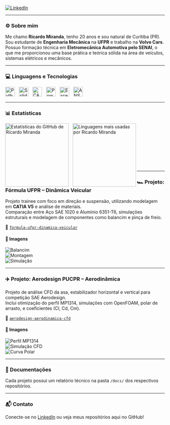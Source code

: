 <!-- Link para Devicon (Python) -->
<link rel="stylesheet" type='text/css' href="https://cdn.jsdelivr.net/gh/devicons/devicon@latest/devicon.min.css" />

<!-- Redes sociais -->
<p align="left">
    <a href="https://www.linkedin.com/in/ricardomiranda29" target="_blank">
        <img 
            alt="LinkedIn" 
            title="Conecte-se comigo no LinkedIn" 
            src="https://img.shields.io/badge/LinkedIn-Conecte--se-blue?style=for-the-badge&logo=linkedin&logoColor=white" 
        />
    </a>
</p>

---

### ⚙️ Sobre mim

Me chamo **Ricardo Miranda**, tenho 20 anos e sou natural de Curitiba (PR).  
Sou estudante de **Engenharia Mecânica** na **UFPR** e trabalho na **Volvo Cars**.  
Possuo formação técnica em **Eletromecânica Automotiva pelo SENAI**, o que me proporcionou uma base prática e teórica sólida na área de veículos, sistemas elétricos e mecânicos.

---

### 💻 Linguagens e Tecnologias

<img align="left" alt="Python" title="Python" width="30px" style="padding-right: 10px;" src="https://cdn.jsdelivr.net/gh/devicons/devicon@latest/icons/python/python-original.svg" />
<img align="left" alt="SolidWorks" title="SolidWorks" width="30px" style="padding-right: 10px;" src="https://cdn.worldvectorlogo.com/logos/solidworks.svg" />
<img align="left" alt="CATIA V5" title="CATIA V5" width="30px" style="padding-right: 10px;" src="https://www.3ds.com/fileadmin/PRODUCTS/CATIA/logo/catia-v5-logo.png" />
<img align="left" alt="Power BI" title="Power BI" width="30px" style="padding-right: 10px;" src="https://upload.wikimedia.org/wikipedia/commons/thumb/c/cf/New_Power_BI_Logo.svg/512px-New_Power_BI_Logo.svg.png" />
<img align="left" alt="Excel" title="Excel" width="30px" style="padding-right: 10px;" src="https://upload.wikimedia.org/wikipedia/commons/thumb/7/73/Microsoft_Excel_2013-2019_logo.svg/512px-Microsoft_Excel_2013-2019_logo.svg.png" />
<img align="left" alt="ANSYS" title="ANSYS" width="30px" style="padding-right: 10px;" src="https://upload.wikimedia.org/wikipedia/commons/thumb/e/e4/ANSYS_logo.svg/320px-ANSYS_logo.svg.png" />

<br/><br/>

---

### 📊 Estatísticas

<p>
  <img 
    align="left" 
    alt="Estatísticas do GitHub de Ricardo Miranda" 
    height="200" 
    style="padding-right: 10px;" 
    src="https://github-readme-stats.vercel.app/api?username=RicardoMiranda2909&show_icons=true&theme=tokyonight&include_all_commits=true&locale=pt-br" 
  />

  <img 
    align="left" 
    alt="Linguagens mais usadas por Ricardo Miranda" 
    height="200" 
    src="https://github-readme-stats.vercel.app/api/top-langs/?username=RicardoMiranda2909&theme=tokyonight&layout=compact&custom_title=Ferramentas%20e%20Scripts&langs_count=6" 
  />
</p>

<br/><br/><br/><br/><br/><br/><br/><br/>

---

### 🏎️ Projeto: Fórmula UFPR – Dinâmica Veicular

Projeto trainee com foco em direção e suspensão, utilizando modelagem em **CATIA V5** e análise de materiais.  
Comparação entre Aço SAE 1020 e Alumínio 6351-T6, simulações estruturais e modelagem de componentes como balancim e pinça de freio.

📁 [`formula-ufpr-dinamica-veicular`](https://github.com/RicardoMiranda2909/formula-ufpr-dinamica-veicular)

#### 📸 Imagens
![Balancim](formula-ufpr-dinamica-veicular/images/formula_ufpr_page1_img1.png)  
![Montagem](formula-ufpr-dinamica-veicular/images/formula_ufpr_page3_img1.jpeg)  
![Simulação](formula-ufpr-dinamica-veicular/images/formula_ufpr_page3_img2.png)

---

### ✈️ Projeto: Aerodesign PUCPR – Aerodinâmica

Projeto de análise CFD da asa, estabilizador horizontal e vertical para competição SAE Aerodesign.  
Inclui otimização do perfil MP1314, simulações com OpenFOAM, polar de arrasto, e coeficientes (Cl, Cd, Cm).

📁 [`aerodesign-aerodinamica-cfd`](https://github.com/RicardoMiranda2909/aerodesign-aerodinamica-cfd)

#### 📸 Imagens
![Perfil MP1314](aerodesign-aerodinamica-cfd/images/aerodesign_page1_img1.png)  
![Simulação CFD](aerodesign-aerodinamica-cfd/images/aerodesign_page1_img2.png)  
![Curva Polar](aerodesign-aerodinamica-cfd/images/aerodesign_page5_img1.jpeg)

---

### 📄 Documentações

Cada projeto possui um relatório técnico na pasta `/docs/` dos respectivos repositórios.

---

### 📬 Contato

Conecte-se no [LinkedIn](https://www.linkedin.com/in/ricardomiranda29) ou veja meus repositórios aqui no GitHub!
